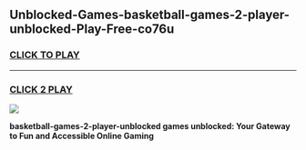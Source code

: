 
## Unblocked-Games-basketball-games-2-player-unblocked-Play-Free-co76u
<h3>
<a href="https://premium76.site?title=basketball-games-2-player-unblocked&ref=18A1">CLICK TO PLAY</a></h3>
<hr>

<h3>
<a href="https://premium76.site?title=basketball-games-2-player-unblocked&ref=18A1">CLICK 2 PLAY</a>
  
</h3>

<a href="https://premium76.site?title=basketball-games-2-player-unblocked&ref=18A1"><img src="https://clearcache.store/games.png"></a>


**basketball-games-2-player-unblocked games unblocked: Your Gateway to Fun and Accessible Online Gaming**

